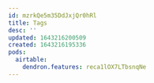 ```yaml
---
id: mzrkQe5m35DdJxjQr0hRl
title: Tags
desc: ''
updated: 1643216200509
created: 1643216195336
pods:
  airtable:
    dendron.features: reca1lOX7LTbsnqNe
---
```


